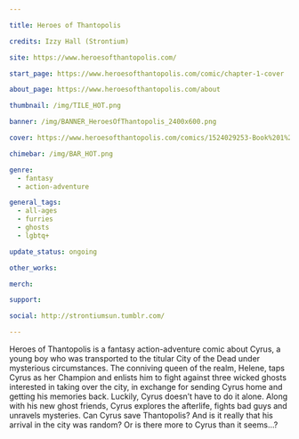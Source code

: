 ```yaml
---

title: Heroes of Thantopolis

credits: Izzy Hall (Strontium)

site: https://www.heroesofthantopolis.com/

start_page: https://www.heroesofthantopolis.com/comic/chapter-1-cover

about_page: https://www.heroesofthantopolis.com/about

thumbnail: /img/TILE_HOT.png

banner: /img/BANNER_HeroesOfThantopolis_2400x600.png

cover: https://www.heroesofthantopolis.com/comics/1524029253-Book%201%20cover%20for%20web.png

chimebar: /img/BAR_HOT.png

genre: 
  - fantasy
  - action-adventure

general_tags: 
  - all-ages
  - furries
  - ghosts
  - lgbtq+

update_status: ongoing

other_works:

merch: 

support:

social: http://strontiumsun.tumblr.com/

---
```


Heroes of Thantopolis is a fantasy action-adventure comic about Cyrus, a young boy who was transported to the titular City of the Dead under mysterious circumstances. The conniving queen of the realm, Helene, taps Cyrus as her Champion and enlists him to fight against three wicked ghosts interested in taking over the city, in exchange for sending Cyrus home and getting his memories back. Luckily, Cyrus doesn’t have to do it alone. Along with his new ghost friends, Cyrus explores the afterlife, fights bad guys and unravels mysteries. Can Cyrus save Thantopolis? And is it really that his arrival in the city was random? Or is there more to Cyrus than it seems…?